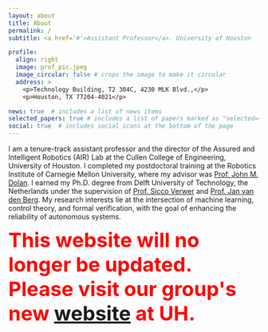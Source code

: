 ```yaml
---
layout: about
title: About
permalink: /
subtitle: <a href='#'>Assistant Professor</a>. University of Houston

profile:
  align: right
  image: prof_pic.jpeg
  image_circular: false # crops the image to make it circular
  address: >
    <p>Technology Building, T2 304C, 4230 MLK Blvd.,</p>
    <p>Houston, TX 77204-4021</p>

news: true  # includes a list of news items
selected_papers: true # includes a list of papers marked as "selected={true}"
social: true  # includes social icons at the bottom of the page
---
```


I am a tenure-track assistant professor and the director of the Assured and Intelligent Robotics (AIR) Lab at the Cullen College of Engineering, University of Houston. I completed my postdoctoral training at the Robotics Institute of Carnegie Mellon University, where my advisor was [Prof. John M. Dolan](https://www.ri.cmu.edu/ri-faculty/john-m-dolan/). I earned my Ph.D. degree from Delft University of Technology, the Netherlands under the supervision of [Prof. Sicco Verwer](https://www.tudelft.nl/staff/s.e.verwer/) and [Prof. Jan van den Berg](https://www.tudelft.nl/staff/j.vandenberg/?cHash=7543638730817b68440527caf616bf8e). My research interests lie at the intersection of machine learning, control theory, and formal verification, with the goal of enhancing the reliability of autonomous systems.

<b style="font-size:40;color:red"> This website will no longer be updated. Please visit our group's new [website](https://air.egr.uh.edu/) at UH.

<!--<b style="font-size:10;color:purple">I am looking for BS/MS/Ph.D. students to join my lab as founding members. The students are expected to have backgrounds in math/CS/control (preferred: research experience in motion planning or control). Possible topics include: 1) learning-based motion planning and control; 2) safety-assured motion planning and control; 3) security of cyber-physical systems. Due to limited supervision capacity, I am not taking remote interns. If you are interested, please send me your CV, transcripts, and GRE/TOEFL test report.</b> -->


<!--Link to your social media connections, too. This theme is set up to use [Font Awesome icons](http://fortawesome.github.io/Font-Awesome/) and [Academicons](https://jpswalsh.github.io/academicons/), like the ones below. Add your Facebook, Twitter, LinkedIn, Google Scholar, or just disable all of them.-->
